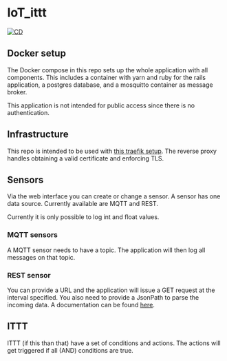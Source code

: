 # IoT_ittt

[![CD](https://github.com/felunka/iot_ittt/actions/workflows/cd.yml/badge.svg)](https://github.com/felunka/iot_ittt/actions/workflows/cd.yml)

## Docker setup

The Docker compose in this repo sets up the whole application with all components. This includes a container with yarn and ruby for the rails application, a postgres database, and a mosquitto container as message broker.

This application is not intended for public access since there is no authentication.

## Infrastructure

This repo is intended to be used with [this traefik setup](https://github.com/conscribtor/docker-traefik-letsencrypt). The reverse proxy handles obtaining a valid certificate and enforcing TLS.

## Sensors

Via the web interface you can create or change a sensor. A sensor has one data source. Currently available are MQTT and REST.

Currently it is only possible to log int and float values.

### MQTT sensors

A MQTT sensor needs to have a topic. The application will then log all messages on that topic.

### REST sensor

You can provide a URL and the application will issue a GET request at the interval specified. You also need to provide a JsonPath to parse the incoming data. A documentation can be found [here](https://goessner.net/articles/JsonPath/).

## ITTT

ITTT (if this than that) have a set of conditions and actions. The actions will get triggered if all (AND) conditions are true.
